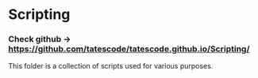 # Scripting

### Check github -> https://github.com/tatescode/tatescode.github.io/Scripting/

This folder is a collection of scripts used for various purposes.
